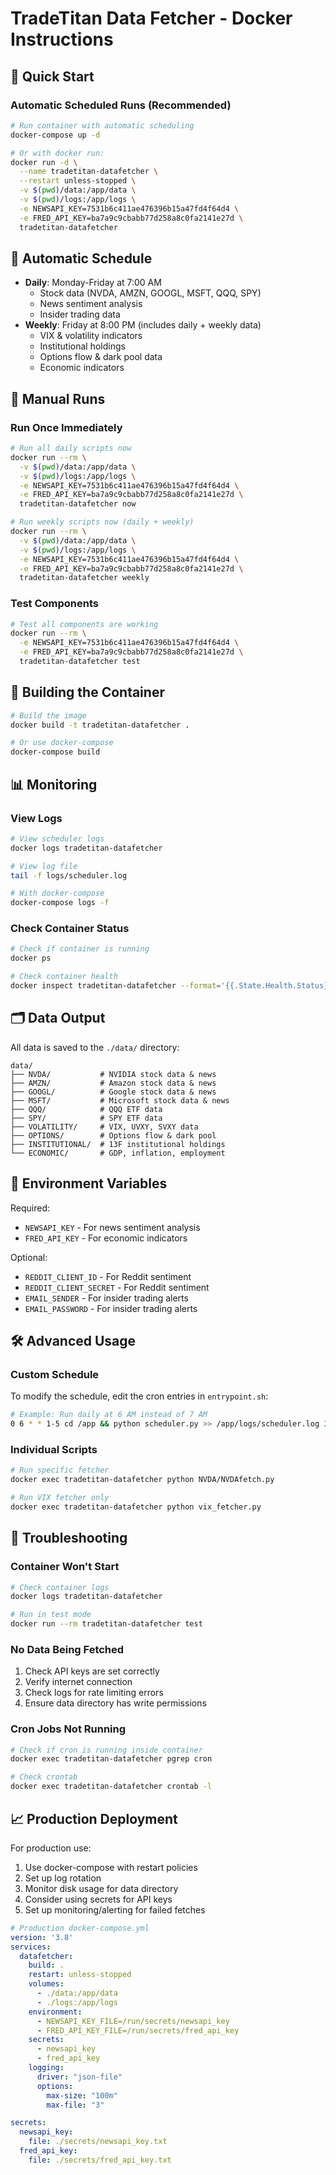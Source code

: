 # TradeTitan Data Fetcher - Docker Instructions

## 🚀 Quick Start

### Automatic Scheduled Runs (Recommended)
```bash
# Run container with automatic scheduling
docker-compose up -d

# Or with docker run:
docker run -d \
  --name tradetitan-datafetcher \
  --restart unless-stopped \
  -v $(pwd)/data:/app/data \
  -v $(pwd)/logs:/app/logs \
  -e NEWSAPI_KEY=7531b6c411ae476396b15a47fd4f64d4 \
  -e FRED_API_KEY=ba7a9c9cbabb77d258a8c0fa2141e27d \
  tradetitan-datafetcher
```

## 📅 Automatic Schedule
- **Daily**: Monday-Friday at 7:00 AM
  - Stock data (NVDA, AMZN, GOOGL, MSFT, QQQ, SPY)
  - News sentiment analysis
  - Insider trading data
- **Weekly**: Friday at 8:00 PM (includes daily + weekly data)
  - VIX & volatility indicators
  - Institutional holdings
  - Options flow & dark pool data
  - Economic indicators

## 🏃 Manual Runs

### Run Once Immediately
```bash
# Run all daily scripts now
docker run --rm \
  -v $(pwd)/data:/app/data \
  -v $(pwd)/logs:/app/logs \
  -e NEWSAPI_KEY=7531b6c411ae476396b15a47fd4f64d4 \
  -e FRED_API_KEY=ba7a9c9cbabb77d258a8c0fa2141e27d \
  tradetitan-datafetcher now

# Run weekly scripts now (daily + weekly)
docker run --rm \
  -v $(pwd)/data:/app/data \
  -v $(pwd)/logs:/app/logs \
  -e NEWSAPI_KEY=7531b6c411ae476396b15a47fd4f64d4 \
  -e FRED_API_KEY=ba7a9c9cbabb77d258a8c0fa2141e27d \
  tradetitan-datafetcher weekly
```

### Test Components
```bash
# Test all components are working
docker run --rm \
  -e NEWSAPI_KEY=7531b6c411ae476396b15a47fd4f64d4 \
  -e FRED_API_KEY=ba7a9c9cbabb77d258a8c0fa2141e27d \
  tradetitan-datafetcher test
```

## 🔧 Building the Container

```bash
# Build the image
docker build -t tradetitan-datafetcher .

# Or use docker-compose
docker-compose build
```

## 📊 Monitoring

### View Logs
```bash
# View scheduler logs
docker logs tradetitan-datafetcher

# View log file
tail -f logs/scheduler.log

# With docker-compose
docker-compose logs -f
```

### Check Container Status
```bash
# Check if container is running
docker ps

# Check container health
docker inspect tradetitan-datafetcher --format='{{.State.Health.Status}}'
```

## 🗂️ Data Output

All data is saved to the `./data/` directory:
```
data/
├── NVDA/           # NVIDIA stock data & news
├── AMZN/           # Amazon stock data & news
├── GOOGL/          # Google stock data & news
├── MSFT/           # Microsoft stock data & news
├── QQQ/            # QQQ ETF data
├── SPY/            # SPY ETF data
├── VOLATILITY/     # VIX, UVXY, SVXY data
├── OPTIONS/        # Options flow & dark pool
├── INSTITUTIONAL/  # 13F institutional holdings
└── ECONOMIC/       # GDP, inflation, employment
```

## 🔑 Environment Variables

Required:
- `NEWSAPI_KEY` - For news sentiment analysis
- `FRED_API_KEY` - For economic indicators

Optional:
- `REDDIT_CLIENT_ID` - For Reddit sentiment
- `REDDIT_CLIENT_SECRET` - For Reddit sentiment
- `EMAIL_SENDER` - For insider trading alerts
- `EMAIL_PASSWORD` - For insider trading alerts

## 🛠️ Advanced Usage

### Custom Schedule
To modify the schedule, edit the cron entries in `entrypoint.sh`:
```bash
# Example: Run daily at 6 AM instead of 7 AM
0 6 * * 1-5 cd /app && python scheduler.py >> /app/logs/scheduler.log 2>&1
```

### Individual Scripts
```bash
# Run specific fetcher
docker exec tradetitan-datafetcher python NVDA/NVDAfetch.py

# Run VIX fetcher only
docker exec tradetitan-datafetcher python vix_fetcher.py
```

## 🚨 Troubleshooting

### Container Won't Start
```bash
# Check container logs
docker logs tradetitan-datafetcher

# Run in test mode
docker run --rm tradetitan-datafetcher test
```

### No Data Being Fetched
1. Check API keys are set correctly
2. Verify internet connection
3. Check logs for rate limiting errors
4. Ensure data directory has write permissions

### Cron Jobs Not Running
```bash
# Check if cron is running inside container
docker exec tradetitan-datafetcher pgrep cron

# Check crontab
docker exec tradetitan-datafetcher crontab -l
```

## 📈 Production Deployment

For production use:
1. Use docker-compose with restart policies
2. Set up log rotation
3. Monitor disk usage for data directory
4. Consider using secrets for API keys
5. Set up monitoring/alerting for failed fetches

```yaml
# Production docker-compose.yml
version: '3.8'
services:
  datafetcher:
    build: .
    restart: unless-stopped
    volumes:
      - ./data:/app/data
      - ./logs:/app/logs
    environment:
      - NEWSAPI_KEY_FILE=/run/secrets/newsapi_key
      - FRED_API_KEY_FILE=/run/secrets/fred_api_key
    secrets:
      - newsapi_key
      - fred_api_key
    logging:
      driver: "json-file"
      options:
        max-size: "100m"
        max-file: "3"

secrets:
  newsapi_key:
    file: ./secrets/newsapi_key.txt
  fred_api_key:
    file: ./secrets/fred_api_key.txt
```